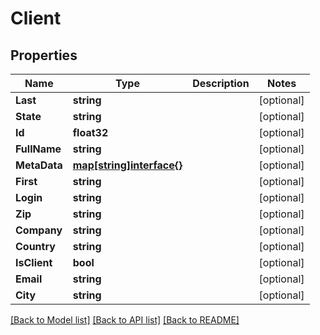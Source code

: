# Client

## Properties

Name | Type | Description | Notes
------------ | ------------- | ------------- | -------------
**Last** | **string** |  | [optional] 
**State** | **string** |  | [optional] 
**Id** | **float32** |  | [optional] 
**FullName** | **string** |  | [optional] 
**MetaData** | [**map[string]interface{}**](.md) |  | [optional] 
**First** | **string** |  | [optional] 
**Login** | **string** |  | [optional] 
**Zip** | **string** |  | [optional] 
**Company** | **string** |  | [optional] 
**Country** | **string** |  | [optional] 
**IsClient** | **bool** |  | [optional] 
**Email** | **string** |  | [optional] 
**City** | **string** |  | [optional] 

[[Back to Model list]](../README.md#documentation-for-models) [[Back to API list]](../README.md#documentation-for-api-endpoints) [[Back to README]](../README.md)


